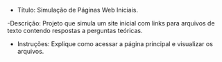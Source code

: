 - Título: Simulação de Páginas Web Iniciais.

-Descrição: Projeto que simula um site inicial com links para arquivos
de texto contendo respostas a perguntas teóricas.

- Instruções: Explique como acessar a página principal e visualizar os
arquivos.
